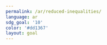```yaml
---
permalink: /ar/reduced-inequalities/
language: ar
sdg_goal: '10'
color: '#dd1367'
layout: goal
---
```


